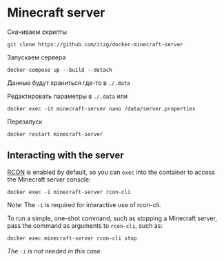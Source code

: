 # Minecraft server

Скачиваем скрипты

    git clone https://github.com/itzg/docker-minecraft-server

Запускаем сервера

    docker-compose up --build --detach

Данные будут храниться где-то в `./.data`

Редактировать параметры в `./.data` или

    docker exec -it minecraft-server nano /data/server.properties

Перезапуск

    docker restart minecraft-server

## Interacting with the server

[RCON](http://wiki.vg/RCON) is enabled by default, so you can `exec` into the container to
access the Minecraft server console:

    docker exec -i minecraft-server rcon-cli

Note: The `-i` is required for interactive use of rcon-cli.

To run a simple, one-shot command, such as stopping a Minecraft server, pass the command as
arguments to `rcon-cli`, such as:

    docker exec minecraft-server rcon-cli stop

_The `-i` is not needed in this case._
